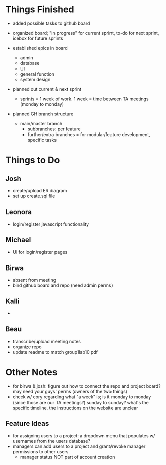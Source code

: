  # Things Finished
- added possible tasks to github board
- organized board; "in progress" for current sprint, to-do for next sprint, icebox for future sprints
- established epics in board
    - admin
    - database
    - UI
    - general function
    - system design
- planned out current & next sprint
    - sprints = 1 week of work. 1 week = time between TA meetings (monday to monday)

- planned GH branch structure
    - main/master branch
        - subbranches: per feature
        - further/extra branches = for modular/feature development, specific tasks

 # Things to Do
## Josh
- create/upload ER diagram
- set up create.sql file 

## Leonora
- login/register javascript functionality

## Michael
- UI for login/register pages

## Birwa
- absent from meeting
- bind github board and repo (need admin perms)

## Kalli
- 

## Beau
- transcribe/upload meeting notes
- organize repo
- update readme to match group1lab10 pdf

# Other Notes
- for birwa & josh: figure out how to connect the repo and project board? may need your guys' perms (owners of the two things)
- check w/ cory regarding what "a week" is; is it monday to monday (since those are our TA meetings?) sunday to sunday? what's the specific timeline. the instructions on the website are unclear

## Feature Ideas
- for assigning users to a project: a dropdown menu that populates w/ usernames from the users database?
- managers can add users to a project and grant/revoke manager permissions to other users
    - manager status NOT part of account creation